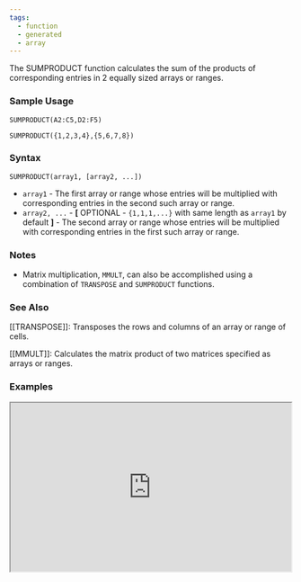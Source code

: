 ```yaml
---
tags:
  - function
  - generated
  - array
---
```


The SUMPRODUCT function calculates the sum of the products of corresponding entries in 2 equally sized arrays or ranges.

### Sample Usage

`SUMPRODUCT(A2:C5,D2:F5)`

`SUMPRODUCT({1,2,3,4},{5,6,7,8})`

### Syntax

`SUMPRODUCT(array1, [array2, ...])`

* `array1` - The first array or range whose entries will be multiplied with corresponding entries in the second such array or range.
* `array2, ...`  - **[** OPTIONAL - `{1,1,1,...}` with same length as `array1` by default **]** - The second array or range whose entries will be multiplied with corresponding entries in the first such array or range.

### Notes

* Matrix multiplication, `MMULT`, can also be accomplished using a combination of `TRANSPOSE` and `SUMPRODUCT` functions.

### See Also

[[TRANSPOSE]]: Transposes the rows and columns of an array or range of cells.

[[MMULT]]: Calculates the matrix product of two matrices specified as arrays or ranges.

### Examples

<iframe height="300" src="https://docs.google.com/spreadsheet/pub?key=0As3tAuweYU9QdHhnN1RWWEUzeGlkc0RVN2ZfYllzdXc&amp;output=html" width="500"></iframe>